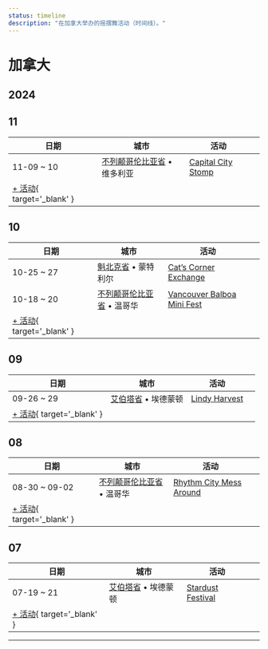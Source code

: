 ```yaml
---
status: timeline
description: "在加拿大举办的摇摆舞活动（时间线）。"
---
```


# 加拿大

## 2024

## 11

| 日期 | 城市 | 活动 | |
| --- | --- | --- | --- |
| 11-09 ~ 10 | [不列颠哥伦比亚省](by_city.md#british-columbia) • 维多利亚 | [Capital City Stomp](capital-city-stomp-2024.md) |  |
| [+ 活动](https://github.com/swingdance/events/issues/new?assignees=&labels=add+event&projects=&template=02-add_entity.yml&title=%5B2024%2Fen_CA%5D%20%3CName%3E&region=en_CA&province=&city=&org_id=&date_starts=2024-11-&date_ends=2024-11-){ target='_blank' }

## 10

| 日期 | 城市 | 活动 | |
| --- | --- | --- | --- |
| 10-25 ~ 27 | [魁北克省](by_city.md#quebec) • 蒙特利尔 | [Cat’s Corner Exchange](cats-corner-exchange-2024.md) |  |
| 10-18 ~ 20 | [不列颠哥伦比亚省](by_city.md#british-columbia) • 温哥华 | [Vancouver Balboa Mini Fest](vancouver-balboa-mini-fest-2024.md) |  |
| [+ 活动](https://github.com/swingdance/events/issues/new?assignees=&labels=add+event&projects=&template=02-add_entity.yml&title=%5B2024%2Fen_CA%5D%20%3CName%3E&region=en_CA&province=&city=&org_id=&date_starts=2024-10-&date_ends=2024-10-){ target='_blank' }

## 09

| 日期 | 城市 | 活动 | |
| --- | --- | --- | --- |
| 09-26 ~ 29 | [艾伯塔省](by_city.md#alberta) • 埃德蒙顿 | [Lindy Harvest](lindy-harvest-2024.md) |  |
| [+ 活动](https://github.com/swingdance/events/issues/new?assignees=&labels=add+event&projects=&template=02-add_entity.yml&title=%5B2024%2Fen_CA%5D%20%3CName%3E&region=en_CA&province=&city=&org_id=&date_starts=2024-09-&date_ends=2024-09-){ target='_blank' }

## 08

| 日期 | 城市 | 活动 | |
| --- | --- | --- | --- |
| 08-30 ~ 09-02 | [不列颠哥伦比亚省](by_city.md#british-columbia) • 温哥华 | [Rhythm City Mess Around](rhythm-city-mess-around-2024.md) |  |
| [+ 活动](https://github.com/swingdance/events/issues/new?assignees=&labels=add+event&projects=&template=02-add_entity.yml&title=%5B2024%2Fen_CA%5D%20%3CName%3E&region=en_CA&province=&city=&org_id=&date_starts=2024-08-&date_ends=2024-08-){ target='_blank' }

## 07

| 日期 | 城市 | 活动 | |
| --- | --- | --- | --- |
| 07-19 ~ 21 | [艾伯塔省](by_city.md#alberta) • 埃德蒙顿 | [Stardust Festival](stardust-festival-2024.md) |  |
| [+ 活动](https://github.com/swingdance/events/issues/new?assignees=&labels=add+event&projects=&template=02-add_entity.yml&title=%5B2024%2Fen_CA%5D%20%3CName%3E&region=en_CA&province=&city=&org_id=&date_starts=2024-07-&date_ends=2024-07-){ target='_blank' }

---

